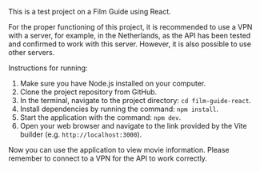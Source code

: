 This is a test project on a Film Guide using React.

For the proper functioning of this project, it is recommended to use a VPN with a server, for example, in the Netherlands, as the API has been tested and confirmed to work with this server. However, it is also possible to use other servers.

Instructions for running:
1. Make sure you have Node.js installed on your computer.
2. Clone the project repository from GitHub.
3. In the terminal, navigate to the project directory: `cd film-guide-react`.
4. Install dependencies by running the command: `npm install`.
5. Start the application with the command: `npm dev`.
6. Open your web browser and navigate to the link provided by the Vite builder (e.g. `http://localhost:3000`).

Now you can use the application to view movie information. Please remember to connect to a VPN for the API to work correctly.